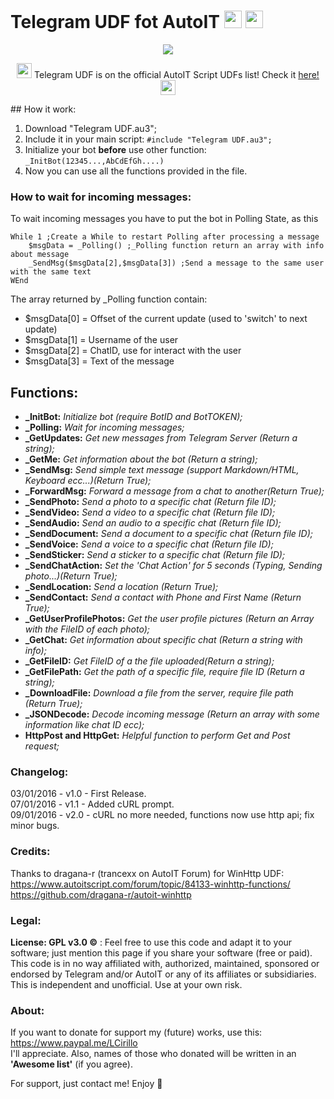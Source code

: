 # Telegram UDF fot AutoIT <img src="https://s30.postimg.org/h95ulyoap/telegram_icon.png" width="28"> <img src="https://s27.postimg.org/3oe3w5l4j/autoit_icon.png" width="28">

<p align="center">
  <img src="https://s27.postimg.org/8nstpg3v7/Def_Banner.png"><br>
</p>

<p align="center">
  <img src="http://icons.iconarchive.com/icons/paomedia/small-n-flat/1024/star-icon.png" width="24">
  Telegram UDF is on the official AutoIT Script UDFs list! Check it <a href="https://www.autoitscript.com/wiki/User_Defined_Functions#Social_Media_and_other_Website_API">here!</a></b>
  <img src="http://icons.iconarchive.com/icons/paomedia/small-n-flat/1024/star-icon.png" width="24">
 </p>
## How it work:

1. Download "Telegram UDF.au3";
2. Include it in your main script: `#include "Telegram UDF.au3";`
3. Initialize your bot **before** use other function: `_InitBot(12345...,AbCdEfGh....)`
4. Now you can use all the functions provided in the file.

### How to wait for incoming messages:

To wait incoming messages you have to put the bot in Polling State, as this

```autoit
While 1 ;Create a While to restart Polling after processing a message
	$msgData = _Polling() ;_Polling function return an array with info about message
	_SendMsg($msgData[2],$msgData[3]) ;Send a message to the same user with the same text
WEnd
```

The array returned by _Polling function contain:
*	$msgData[0] = Offset of the current update (used to 'switch' to next update)
*	$msgData[1] = Username of the user
*	$msgData[2] = ChatID, use for interact with the user
*	$msgData[3] = Text of the message
	
## Functions:
* **_InitBot:** _Initialize bot (require BotID and BotTOKEN);_
* **_Polling:** _Wait for incoming messages;_
* **_GetUpdates:** _Get new messages from Telegram Server (Return a string);_
* **_GetMe:** _Get information about the bot (Return a string);_
* **_SendMsg:** _Send simple text message (support Markdown/HTML, Keyboard ecc...)(Return True);_
* **_ForwardMsg:** _Forward a message from a chat to another(Return True);_
* **_SendPhoto:** _Send a photo to a specific chat (Return file ID);_
* **_SendVideo:** _Send a video to a specific chat (Return file ID);_
* **_SendAudio:** _Send an audio to a specific chat (Return file ID);_
* **_SendDocument:** _Send a document to a specific chat (Return file ID);_
* **_SendVoice:** _Send a voice to a specific chat (Return file ID);_
* **_SendSticker:** _Send a sticker to a specific chat (Return file ID);_
* **_SendChatAction:** _Set the 'Chat Action' for 5 seconds (Typing, Sending photo...)(Return True);_
* **_SendLocation:** _Send a location (Return True);_
* **_SendContact:** _Send a contact with Phone and First Name (Return True);_
* **_GetUserProfilePhotos:** _Get the user profile pictures (Return an Array with the FileID of each photo);_
* **_GetChat:** _Get information about specific chat (Return a string with info);_
* **_GetFileID:** _Get FileID of a the file uploaded(Return a string);_
* **_GetFilePath:** _Get the path of a specific file, require file ID (Return a string);_
* **_DownloadFile:** _Download a file from the server, require file path (Return True);_
* **_JSONDecode:** _Decode incoming message (Return an array with some information like chat ID ecc);_
* **HttpPost and HttpGet:** _Helpful function to perform Get and Post request;_

### Changelog:
03/01/2016 - v1.0 - First Release.  
07/01/2016 - v1.1 - Added cURL prompt.  
09/01/2016 - v2.0 - cURL no more needed, functions now use http api; fix minor bugs.

### Credits:
Thanks to dragana-r (trancexx on AutoIT Forum) for WinHttp UDF:  
	https://www.autoitscript.com/forum/topic/84133-winhttp-functions/  
	https://github.com/dragana-r/autoit-winhttp

### Legal:
**License: GPL v3.0 ©** : Feel free to use this code and adapt it to your software; just mention this page if you share your software (free or paid).  
This code is in no way affiliated with, authorized, maintained, sponsored or endorsed by Telegram and/or AutoIT or any of its affiliates or subsidiaries. This is independent and unofficial. Use at your own risk.

### About:
If you want to donate for support my (future) works, use this: https://www.paypal.me/LCirillo  
I'll appreciate. Also, names of those who donated will be written in an **'Awesome list'** (if you agree).

For support, just contact me! Enjoy 🎉
